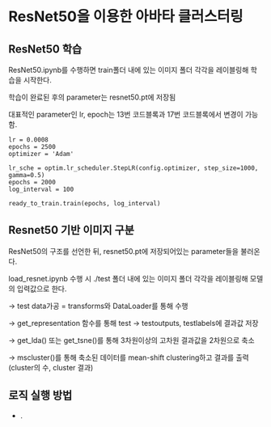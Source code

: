 # ResNet50을 이용한 아바타 클러스터링
## ResNet50 학습
ResNet50.ipynb를 수행하면 train폴더 내에 있는 이미지 폴더 각각을 레이블링해 학습을 시작한다.

학습이 완료된 후의 parameter는 resnet50.pt에 저장됨

대표적인 parameter인 lr, epoch는 13번 코드블록과 17번 코드블록에서 변경이 가능함.
```
lr = 0.0008
epochs = 2500
optimizer = 'Adam'
```
```
lr_sche = optim.lr_scheduler.StepLR(config.optimizer, step_size=1000, gamma=0.5)
epochs = 2000
log_interval = 100

ready_to_train.train(epochs, log_interval)
```


## Resnet50 기반 이미지 구분
ResNet50의 구조를 선언한 뒤, resnet50.pt에 저장되어있는 parameter들을 불러온다.

load_resnet.ipynb 수행 시 ./test 폴더 내에 있는 이미지 폴더 각각을 레이블링해 모델의 입력값으로 한다.

-> test data가공 = transforms와 DataLoader를 통해 수행

-> get_representation 함수를 통해 test -> testoutputs, testlabels에 결과값 저장

-> get_lda() 또는 get_tsne()를 통해 3차원이상의 고차원  결과값을 2차원으로 축소

-> mscluster()를 통해 축소된 데이터를 mean-shift clustering하고 결과를 출력 (cluster의 수, cluster 결과)
<br>

## 로직 실행 방법
- .
